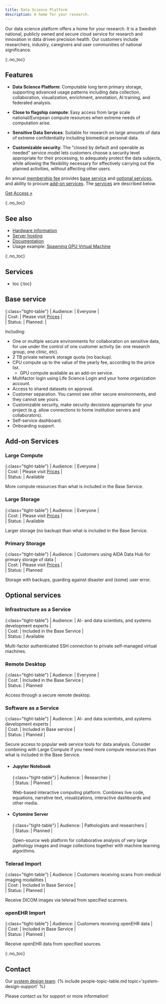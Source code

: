 ```yaml
---
title: Data Science Platform
description: A home for your research.
---
```

Our data science platform offers a home for your research. It is a Swedish national, publicly owned and secure cloud service for research and innovation in data driven precision health. Our customers include researchers, industry, caregivers and user communities of national significance.

<!--FIXME maybe all these services should be broken out to separate pages? -->

{:.no_toc}
## Features

* **Data Science Platform**: Computable long term primary storage, supporting advanced usage patterns including data collection, collaboration, visualization, enrichment, annotation, AI training, and federated analysis.

* **Close to flagship compute**: Easy access from large scale national/European compute resources when extreme needs of computation arise.

* **Sensitive Data Services**: Suitable for research on large amounts of data of extreme confidentiality including biomedical personal data.

* **Customizable security**: The "closed by default and openable as needed" service model lets customers choose a security level appropriate for their processing, to adequately protect the data subjects, while allowing the flexibility necessary for effectively carrying out the planned activities, without affecting other users.

An annual [membership fee](../services#access) provides [base service](#base-service) and [optional services](#optional-services), and ability to procure [add-on services](#add-on-services). The [services](#services) are described below.

<a class="button" href="../services#access">Get Access &raquo;</a>

{:.no_toc}
## See also
* [Hardware information](hardware)
* [Server hosting](../about/hosting)
* [Documentation](/docs#data-science-platform)
* Usage example: [Spawning GPU Virtual Machine](https://docs.datahub.aida.scilifelab.se/dsp/examples/gpu-iaas/)

{:.no_toc}
## Services
* toc
{:toc}

## Base service

{:class="tight-table"}
| Audience: | Everyone             |  
| Cost:     | Please visit [Prices](../services#prices) |  
| Status:   | Planned.             |

Including:
* One or multiple secure environments for collaboration on sensitive data, for use under the control of one customer activity (ie: one research group, one clinic, etc). 
* 2 TB private network storage quota (no backup).
* CPU compute up to the value of the yearly fee, according to the price list.
  * GPU compute available as an add-on service.
* Multifactor login using Life Science Login and your home organization account.
* Access to shared datasets on approval.
* Customer separation. You cannot see other secure environments, and they cannot see yours.
* Customizable security, make security decisions appropriate for your project (e.g. allow connections to home institution servers and collaborators).
* Self-service dashboard.
* Onboarding support.

## Add-on Services

### Large Compute

{:class="tight-table"}
| Audience: | Everyone             |  
| Cost:     | Please visit [Prices](../services#prices) |  
| Status:   | Available    

More compute resources than what is included in the Base Service. 

### Large Storage

{:class="tight-table"}
| Audience: | Everyone             |  
| Cost:     | Please visit [Prices](../services#prices) |  
| Status:   | Available   

Larger storage (no backup) than what is included in the Base Service.

### Primary Storage

{:class="tight-table"}
| Audience: | Customers using AIDA Data Hub for primary storage of data |  
| Cost:     | Please visit [Prices](../services#prices) |  
| Status:   | Planned

Storage with backups, guarding against disaster and (some) user error.


## Optional services

### Infrastructure as a Service

{:class="tight-table"}
| Audience: | AI- and data scientists, and systems development experts |  
| Cost:     | Included in the Base Service |  
| Status:   | Available

Multi-factor authenticated SSH connection to private self-managed virtual machines.

### Remote Desktop

{:class="tight-table"}
| Audience: | Everyone |  
| Cost:     | Included in the Base Service |  
| Status:   | Planned

Access through a secure remote desktop.

### Software as a Service

{:class="tight-table"}
| Audience: | AI- and data scientists, and systems development experts |  
| Cost:     | Included in Base service |  
| Status:   | Planned                  |

Secure access to popular web service tools for data analysis. Consider combining with Large Compute if you need more compute resources than what is included in the Base Service. 

- #### Jupyter Notebook

  {:class="tight-table"}
  | Audience: | Researcher |  
  | Status: | Planned  |               

  Web-based interactive computing platform. Combines live code, equations, narrative text, visualizations, interactive dashboards and other media.

- #### Cytomine Server

  {:class="tight-table"}
  | Audience: | Pathologists and researchers |  
  | Status:   | Planned             |

  Open-source web platform for collaborative analysis of very large pathology images and image collections together with machine learning algorithms.



### Telerad Import

{:class="tight-table"}
| Audience: | Customers receiving scans from medical imaging modalities |  
| Cost:     | Included in Base Service |  
| Status:   | Planned                 |

Receive DICOM images via telerad from specified scanners.

### openEHR Import

{:class="tight-table"}
| Audience: | Customers receiving openEHR data |  
| Cost:     | Included in Base Service |  
| Status:   | Planned                  |

Receive openEHR data from specified sources.


{:.no_toc}
## Contact
Our [system design team](../people#economy):
{% include people-topic-table.md topic='system-design-support' %}

Please contact us for support or more information!
